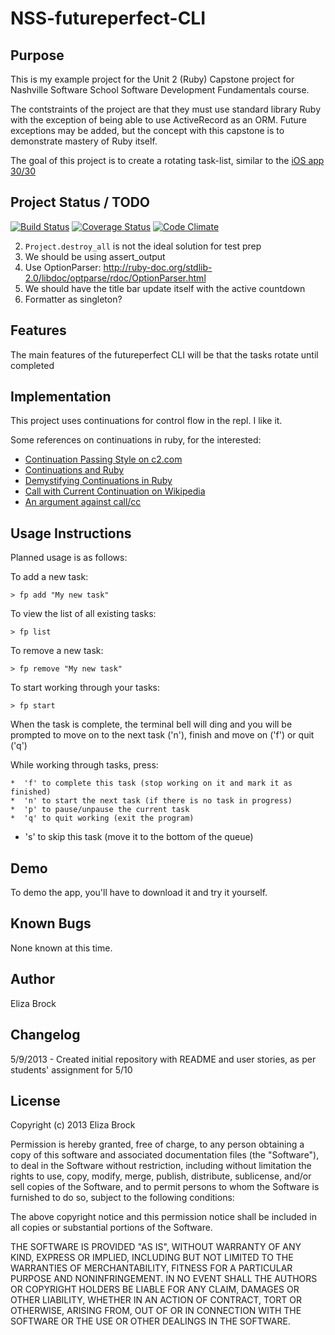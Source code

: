 NSS-futureperfect-CLI
=====================

Purpose
-------

This is my example project for the Unit 2 (Ruby) Capstone project for Nashville Software School Software Development Fundamentals course.

The contstraints of the project are that they must use standard library Ruby with the exception of being able to use ActiveRecord as an ORM.  Future exceptions may be added, but the concept with this capstone is to demonstrate mastery of Ruby itself.

The goal of this project is to create a rotating task-list, similar to the [iOS app 30/30](https://itunes.apple.com/us/app/30-30/id505863977?mt=8)

Project Status / TODO
---------------------

[![Build Status](https://travis-ci.org/elizabrock/NSS-futureperfect-CLI.png)](https://travis-ci.org/elizabrock/NSS-futureperfect-CLI)
[![Coverage Status](https://coveralls.io/repos/elizabrock/NSS-futureperfect-CLI/badge.png)](https://coveralls.io/r/elizabrock/NSS-futureperfect-CLI)
[![Code Climate](https://codeclimate.com/github/elizabrock/NSS-futureperfect-CLI.png)](https://codeclimate.com/github/elizabrock/NSS-futureperfect-CLI)

  2. `Project.destroy_all` is not the ideal solution for test prep
  4. We should be using assert\_output
  5. Use OptionParser: http://ruby-doc.org/stdlib-2.0/libdoc/optparse/rdoc/OptionParser.html
  6. We should have the title bar update itself with the active countdown
  7. Formatter as singleton?

Features
--------
The main features of the futureperfect CLI will be that the tasks rotate until completed

Implementation
--------------

This project uses continuations for control flow in the repl.  I like it.

Some references on continuations in ruby, for the interested:
* [Continuation Passing Style on c2.com](http://c2.com/cgi/wiki?ContinuationPassingStyle)
* [Continuations and Ruby](http://blog.mostof.it/continuations-and-ruby/)
* [Demystifying Continuations in Ruby](http://gnuu.org/2009/03/21/demystifying-continuations-in-ruby/)
* [Call with Current Continuation on Wikipedia](http://en.wikipedia.org/wiki/Call-with-current-continuation)
* [An argument against call/cc](http://okmij.org/ftp/continuations/against-callcc.html)

Usage Instructions
------------------
Planned usage is as follows:

To add a new task:

    > fp add "My new task"

To view the list of all existing tasks:

    > fp list

To remove a new task:

    > fp remove "My new task"

To start working through your tasks:

    > fp start

When the task is complete, the terminal bell will ding and you will be prompted to move on to the next task ('n'), finish and move on ('f') or quit ('q')

While working through tasks, press:

	*  'f' to complete this task (stop working on it and mark it as finished)
	*  'n' to start the next task (if there is no task in progress)
	*  'p' to pause/unpause the current task
	*  'q' to quit working (exit the program)
  *  's' to skip this task (move it to the bottom of the queue)

Demo
----
To demo the app, you'll have to download it and try it yourself.

Known Bugs
----------
None known at this time.

Author
------

Eliza Brock

Changelog
---------

5/9/2013 - Created initial repository with README and user stories, as per students' assignment for 5/10

License
-------
Copyright (c) 2013 Eliza Brock

Permission is hereby granted, free of charge, to any person obtaining a copy
of this software and associated documentation files (the "Software"), to deal
in the Software without restriction, including without limitation the rights
to use, copy, modify, merge, publish, distribute, sublicense, and/or sell
copies of the Software, and to permit persons to whom the Software is
furnished to do so, subject to the following conditions:

The above copyright notice and this permission notice shall be included in
all copies or substantial portions of the Software.

THE SOFTWARE IS PROVIDED "AS IS", WITHOUT WARRANTY OF ANY KIND, EXPRESS OR
IMPLIED, INCLUDING BUT NOT LIMITED TO THE WARRANTIES OF MERCHANTABILITY,
FITNESS FOR A PARTICULAR PURPOSE AND NONINFRINGEMENT. IN NO EVENT SHALL THE
AUTHORS OR COPYRIGHT HOLDERS BE LIABLE FOR ANY CLAIM, DAMAGES OR OTHER
LIABILITY, WHETHER IN AN ACTION OF CONTRACT, TORT OR OTHERWISE, ARISING FROM,
OUT OF OR IN CONNECTION WITH THE SOFTWARE OR THE USE OR OTHER DEALINGS IN
THE SOFTWARE.

